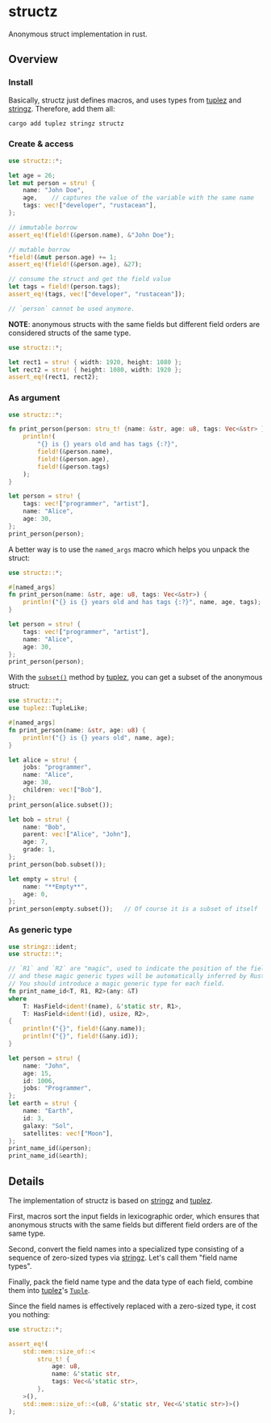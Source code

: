 # structz

Anonymous struct implementation in rust.

## Overview

### Install

Basically, structz just defines macros, and uses types from [tuplez](https://docs.rs/tuplez)
and [stringz](https://docs.rs/stringz). Therefore, add them all:

```bash
cargo add tuplez stringz structz
```

### Create & access

```rust
use structz::*;

let age = 26;
let mut person = stru! {
    name: "John Doe",
    age,    // captures the value of the variable with the same name
    tags: vec!["developer", "rustacean"],
};

// immutable borrow
assert_eq!(field!(&person.name), &"John Doe");

// mutable borrow
*field!(&mut person.age) += 1;
assert_eq!(field!(&person.age), &27);

// consume the struct and get the field value
let tags = field!(person.tags);
assert_eq!(tags, vec!["developer", "rustacean"]);

// `person` cannot be used anymore.
```

**NOTE**: anonymous structs with the same fields but different field orders
are considered structs of the same type.

```rust
use structz::*;

let rect1 = stru! { width: 1920, height: 1080 };
let rect2 = stru! { height: 1080, width: 1920 };
assert_eq!(rect1, rect2);
```

### As argument

```rust
use structz::*;

fn print_person(person: stru_t! {name: &str, age: u8, tags: Vec<&str> }) {
    println!(
        "{} is {} years old and has tags {:?}",
        field!(&person.name),
        field!(&person.age),
        field!(&person.tags)
    );
}

let person = stru! {
    tags: vec!["programmer", "artist"],
    name: "Alice",
    age: 30,
};
print_person(person);
```

A better way is to use the `named_args` macro which helps you unpack the struct:

```rust
use structz::*;

#[named_args]
fn print_person(name: &str, age: u8, tags: Vec<&str>) {
    println!("{} is {} years old and has tags {:?}", name, age, tags);
}

let person = stru! {
    tags: vec!["programmer", "artist"],
    name: "Alice",
    age: 30,
};
print_person(person);
```

With the [`subset()`](https://docs.rs/tuplez/latest/tuplez/trait.TupleLike.html#method.subset) method by [tuplez](https://docs.rs/tuplez),
you can get a subset of the anonymous struct:

```rust
use structz::*;
use tuplez::TupleLike;

#[named_args]
fn print_person(name: &str, age: u8) {
    println!("{} is {} years old", name, age);
}

let alice = stru! {
    jobs: "programmer",
    name: "Alice",
    age: 30,
    children: vec!["Bob"],
};
print_person(alice.subset());

let bob = stru! {
    name: "Bob",
    parent: vec!["Alice", "John"],
    age: 7,
    grade: 1,
};
print_person(bob.subset());

let empty = stru! {
    name: "**Empty**",
    age: 0,
};
print_person(empty.subset());   // Of course it is a subset of itself
```

### As generic type

```rust
use stringz::ident;
use structz::*;

// `R1` and `R2` are "magic", used to indicate the position of the field in the structs,
// and these magic generic types will be automatically inferred by Rust.
// You should introduce a magic generic type for each field.
fn print_name_id<T, R1, R2>(any: &T)
where
    T: HasField<ident!(name), &'static str, R1>,
    T: HasField<ident!(id), usize, R2>,
{
    println!("{}", field!(&any.name));
    println!("{}", field!(&any.id));
}

let person = stru! {
    name: "John",
    age: 15,
    id: 1006,
    jobs: "Programmer",
};
let earth = stru! {
    name: "Earth",
    id: 3,
    galaxy: "Sol",
    satellites: vec!["Moon"],
};
print_name_id(&person);
print_name_id(&earth);
```

## Details

The implementation of structz is based on [stringz](https://docs.rs/stringz) and [tuplez](https://docs.rs/tuplez).

First, macros sort the input fields in lexicographic order, which ensures that anonymous structs
with the same fields but different field orders are of the same type.

Second, convert the field names into a specialized type consisting of a sequence of zero-sized types via
[stringz](https://docs.rs/stringz). Let's call them "field name types".

Finally, pack the field name type and the data type of each field, combine them into
[tuplez](https://docs.rs/tuplez)'s [`Tuple`](https://docs.rs/tuplez/latest/tuplez/struct.Tuple.html).

Since the field names is effectively replaced with a zero-sized type, it cost you nothing:

```rust
use structz::*;

assert_eq!(
    std::mem::size_of::<
        stru_t! {
            age: u8,
            name: &'static str,
            tags: Vec<&'static str>,
        },
    >(),
    std::mem::size_of::<(u8, &'static str, Vec<&'static str>)>()
);
```
